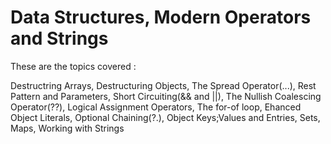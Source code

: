 # Data Structures, Modern Operators and Strings

These are the topics covered :

Destructring Arrays, Destructuring Objects, The Spread Operator(...), Rest Pattern and Parameters, Short Circuiting(&& and ||), The Nullish Coalescing Operator(??), Logical Assignment Operators, The for-of loop, Ehanced Object Literals, Optional Chaining(?.), Object Keys;Values and Entries, Sets, Maps, Working with Strings
